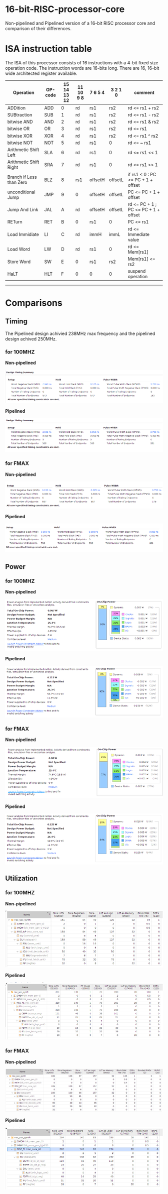 # 16-bit-RISC-processor-core
Non-pipelined and Pipelined version of a 16-bit RISC processor core and comparison of their differences.

# ISA instruction table
The ISA of this processor consists of 16 instructions with a 4-bit fixed size operation code. The instruction words are 16-bits long. There are 16, 16-bit wide architected register available.

|Operation               | OP-code  | 15 14 13 12 | 11 10 9 8 | 7 6 5 4 | 3 2 1 0 | comment                              |
|------------------------|----------|-------------|-----------|---------|---------|--------------------------------------|
|ADDition                | ADD      |      0      |     rd    |   rs1   |   rs2   | rd <= rs1 + rs2                      |
|SUBtraction             | SUB      |      1      |     rd    |   rs1   |   rs2   | rd <= rs1 - rs2                      |
|bitwise AND             | AND      |      2      |     rd    |   rs1   |   rs2   | rd <= rs1 & rs2                      |
|bitwise OR              | OR       |      3      |     rd    |   rs1   |   rs2   | rd <= rs1 | rs2                      |
|bitwise XOR             | XOR      |      4      |     rd    |   rs1   |   rs2   | rd <= rs1 ^ rs2                      |
|bitwise NOT             | NOT      |      5      |     rd    |   rs1   |    0    | rd <= ~ rs1                          |
|Arithmetic Shift Left   | SLA      |      6      |     rd    |   rs1   |    0    | rd <= rs1 << 1                       |
|Arithmetic Shift Right  | SRA      |      7      |     rd    |   rs1   |    0    | rd <= rs1 >> 1                       |
|Branch if Less than Zero| BLZ      |      8      |     rs1   | offsetH | offsetL | if rs1 < 0 : PC <= PC + 1 + offset   |
|unconditional Jump      | JMP      |      9      |     0     | offsetH | offsetL | PC <= PC + 1 + offset                |
|Jump And Link           | JAL      |      A      |     rd    | offsetH | offsetL | rd <= PC + 1 ; PC <= PC + 1 + offset |
|RETurn                  | RET      |      B      |     0     |   rs1   |    0    | PC <= rs1                            |
|Load Immidiate          | LI       |      C      |     rd    |  immH   |  immL   | rd <= Immediate value                |
|Load Word               | LW       |      D      |     rd    |   rs1   |    0    | rd <= Mem[rs1]                       |
|Store Word              | SW       |      E      |     0     |   rs1   |   rs2   | Mem[rs1] <= rs2                      |
|HaLT                    | HLT      |      F      |     0     |   0     |    0    | suspend operation                    |
--------------------------------------------------------------------------------------------------------------------------

# Comparisons
## Timing
The Pipelined design achivied 238MHz max frequency and the pipelined design achived 250MHz.
### for 100MHZ
**Non-pipelined** 

![Alt text](Non_Pipelined/Timing_100MHz_NP.png)

**Pipelined** 

![Alt text](/Pipelined/Timing_100MHz_P.png)

### for FMAX
**Non-pipelined** 

![Alt text](Non_Pipelined/Timing_FMAX_250MHz_NP.png)

**Pipelined** 

![Alt text](/Pipelined/Timing_FMAX_238MHz_P.png)

## Power
### for 100MHZ
**Non-pipelined** 

![Alt text](Non_Pipelined/Power_100MHz_NP.png)

**Pipelined** 

![Alt text](/Pipelined/Power_100MHz_P.png)

### for FMAX
**Non-pipelined** 

![Alt text](Non_Pipelined/Power_FMAX_250MHz_NP.png)

**Pipelined** 

![Alt text](/Pipelined/Power_FMAX_238MHz_P.png)

## Utilization
### for 100MHZ
**Non-pipelined** 

![Alt text](Non_Pipelined/Utilization_100MHz_NP.png)

**Pipelined** 

![Alt text](/Pipelined/Utilization_100MHz_P.png)

### for FMAX
**Non-pipelined** 

![Alt text](Non_Pipelined/Utilization_FMAX_250MHz_NP.png)

**Pipelined** 

![Alt text](/Pipelined/Utilization_FMAX_238MHz_P.png)
